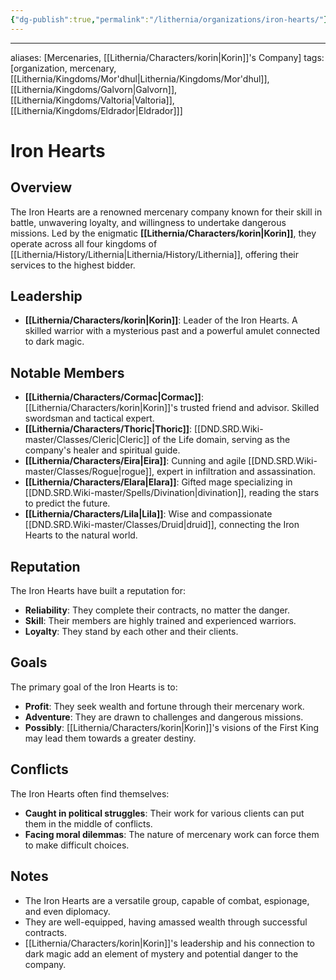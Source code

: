 ```yaml
---
{"dg-publish":true,"permalink":"/lithernia/organizations/iron-hearts/"}
---
```



---
aliases: [Mercenaries, [[Lithernia/Characters/korin\|Korin]]'s Company]
tags: [organization, mercenary, [[Lithernia/Kingdoms/Mor'dhul\|Lithernia/Kingdoms/Mor'dhul]], [[Lithernia/Kingdoms/Galvorn\|Galvorn]], [[Lithernia/Kingdoms/Valtoria\|Valtoria]], [[Lithernia/Kingdoms/Eldrador\|Eldrador]]]


# Iron Hearts

## Overview

The Iron Hearts are a renowned mercenary company known for their skill in battle, unwavering loyalty, and willingness to undertake dangerous missions. Led by the enigmatic **[[Lithernia/Characters/korin\|Korin]]**, they operate across all four kingdoms of [[Lithernia/History/Lithernia\|Lithernia/History/Lithernia]], offering their services to the highest bidder.

## Leadership

* **[[Lithernia/Characters/korin\|Korin]]**:  Leader of the Iron Hearts. A skilled warrior with a mysterious past and a powerful amulet connected to dark magic. 

## Notable Members

* **[[Lithernia/Characters/Cormac\|Cormac]]**:  [[Lithernia/Characters/korin\|Korin]]'s trusted friend and advisor. Skilled swordsman and tactical expert.
* **[[Lithernia/Characters/Thoric\|Thoric]]**:  [[DND.SRD.Wiki-master/Classes/Cleric\|Cleric]] of the Life domain, serving as the company's healer and spiritual guide.
* **[[Lithernia/Characters/Eira\|Eira]]**:  Cunning and agile [[DND.SRD.Wiki-master/Classes/Rogue\|rogue]], expert in infiltration and assassination.
* **[[Lithernia/Characters/Elara\|Elara]]**:  Gifted mage specializing in [[DND.SRD.Wiki-master/Spells/Divination\|divination]], reading the stars to predict the future.
* **[[Lithernia/Characters/Lila\|Lila]]**:  Wise and compassionate [[DND.SRD.Wiki-master/Classes/Druid\|druid]], connecting the Iron Hearts to the natural world.

## Reputation

The Iron Hearts have built a reputation for:

* **Reliability**: They complete their contracts, no matter the danger.
* **Skill**:  Their members are highly trained and experienced warriors.
* **Loyalty**: They stand by each other and their clients.

## Goals

The primary goal of the Iron Hearts is to:

* **Profit**: They seek wealth and fortune through their mercenary work. 
* **Adventure**: They are drawn to challenges and dangerous missions.
* **Possibly**: [[Lithernia/Characters/korin\|Korin]]'s visions of the First King may lead them towards a greater destiny.

## Conflicts

The Iron Hearts often find themselves:

* **Caught in political struggles**: Their work for various clients can put them in the middle of conflicts.
* **Facing moral dilemmas**: The nature of mercenary work can force them to make difficult choices.

## Notes

*  The Iron Hearts are a versatile group, capable of combat, espionage, and even diplomacy.
*  They are well-equipped, having amassed wealth through successful contracts.
*  [[Lithernia/Characters/korin\|Korin]]'s leadership and his connection to dark magic add an element of mystery and potential danger to the company.
